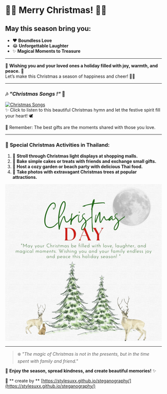 # 🎄✨ **Merry Christmas!** 🎅🎁  

## **May this season bring you:**  

- ❤️ **Boundless Love**  
- 😂 **Unforgettable Laughter**  
- ✨ **Magical Moments to Treasure**  

---  

🌟 **Wishing you and your loved ones a holiday filled with joy, warmth, and peace.** 🎀  
Let’s make this Christmas a season of happiness and cheer! 🎉🎄  

---  

### 🎶 *"Christmas Songs !"* 🎵  
[![Christmas Songs](https://img.youtube.com/vi/ajPqWxOIjaI/0.jpg)](https://youtu.be/ajPqWxOIjaI?si=BUjPI-2shobAtZ7r)  
✨ Click to listen to this beautiful Christmas hymn and let the festive spirit fill your heart! 🕊️  

💫 Remember: The best gifts are the moments shared with those you love.  

---  

### 🎁 **Special Christmas Activities in Thailand:**  
1. 🎡 **Stroll through Christmas light displays at shopping malls.**  
2. 🍰 **Bake simple cakes or treats with friends and exchange small gifts.**  
3. 🌴 **Host a cozy garden or beach party with delicious Thai food.**  
4. 📸 **Take photos with extravagant Christmas trees at popular attractions.**  

![christmas](image/christmassss.png)  

---  

> ❄️ *"The magic of Christmas is not in the presents, but in the time spent with family and friend."*  

🎄 **Enjoy the season, spread kindness, and create beautiful memories!** ✨  

🎨 ** create by ** [https://stylesuxx.github.io/steganography/](https://stylesuxx.github.io/steganography/)  
